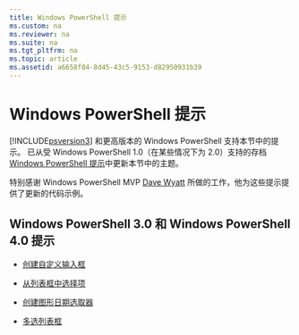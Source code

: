 ```yaml
---
title: Windows PowerShell 提示
ms.custom: na
ms.reviewer: na
ms.suite: na
ms.tgt_pltfrm: na
ms.topic: article
ms.assetid: a6658f04-8d45-43c5-9153-d82950931b39
---
```

# Windows PowerShell 提示
[!INCLUDE[psversion3](../Token/psversion3_md.md)] 和更高版本的 Windows PowerShell 支持本节中的提示。 已从受 Windows PowerShell 1.0（在某些情况下为 2.0）支持的存档 [Windows PowerShell 提示](http://technet.microsoft.com/library/hh848797.aspx)中更新本节中的主题。

特别感谢 Windows PowerShell MVP [Dave Wyatt](http://mvp.microsoft.com/mvp/Dave%20Wyatt-5000730) 所做的工作，他为这些提示提供了更新的代码示例。

## Windows PowerShell 3.0 和 Windows PowerShell 4.0 提示

-   [创建自定义输入框](../Topic/Creating-a-Custom-Input-Box.md)

-   [从列表框中选择项](../Topic/Selecting-Items-from-a-List-Box.md)

-   [创建图形日期选取器](../Topic/Creating-a-Graphical-Date-Picker.md)

-   [多选列表框](../Topic/Multiple-selection-List-Boxes.md)



<!--HONumber=Apr16_HO1-->


